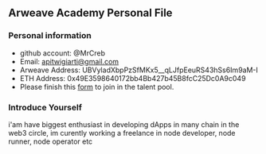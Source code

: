 ## Arweave Academy Personal File

### Personal information

- github account: @MrCreb
- Email: apitwigiarti@gmail.com
- Arweave Address: UBVyladXbpPzSfMKx5__qLJfpEeuRS43hSs6Im9aM-I
- ETH Address: 0x49E3598640172bb4Bb427b45B8fcC25Dc0A9c049
- Please finish this [form](https://docs.google.com/forms/d/e/1FAIpQLSfWA5fIIcBgmRppm3jNz5vmf9Mai_QMVil-2pO4r7YKn_Zhtw/viewform?usp=sf_link) to join in the talent pool.

### Introduce Yourself
 i'am have biggest enthusiast in developing dApps in many chain in the web3 circle, im curently working a freelance in node developer, node runner, node operator etc